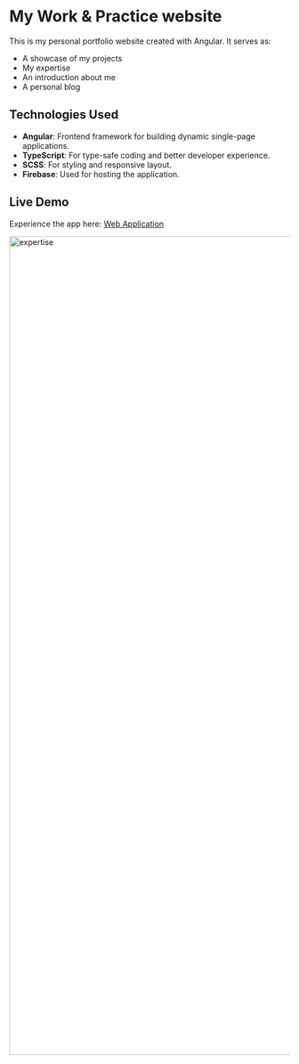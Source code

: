# My Work & Practice website

This is my personal portfolio website created with Angular. It serves as:

 - A showcase of my projects
 - My expertise
 - An introduction about me
 - A personal blog


## Technologies Used

- **Angular**: Frontend framework for building dynamic single-page applications.
- **TypeScript**: For type-safe coding and better developer experience.
- **SCSS**: For styling and responsive layout.
- **Firebase**: Used for hosting the application.


## Live Demo
Experience the app here: [Web Application](https://creativejourney.dev)

<img width="1470" alt="expertise" src="https://github.com/user-attachments/assets/fddf6862-538e-47ab-b281-3814e20e4d61" />
